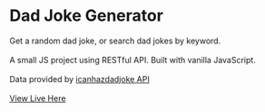 # Dad Joke Generator

Get a random dad joke, or search dad jokes by keyword.
<br><br>
A small JS project using RESTful API. Built with vanilla JavaScript.
<br><br>
Data provided by [icanhazdadjoke API](https://icanhazdadjoke.com/api)
<br><br>
[View Live Here](https://norazheng.github.io/Dad-Joke-Generator/)
